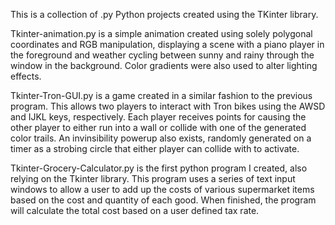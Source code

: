 This is a collection of .py Python projects created using the TKinter library.

Tkinter-animation.py is a simple animation created using solely polygonal coordinates and RGB manipulation, displaying a scene with a piano player in the foreground and weather cycling between sunny and rainy through the window in the background. Color gradients were also used to alter lighting effects.

Tkinter-Tron-GUI.py is a game created in a similar fashion to the previous program. This allows two players to interact with Tron bikes using the AWSD and IJKL keys, respectively. Each player receives points for causing the other player to either run into a wall or collide with one of the generated color trails. An invinsibility powerup also exists, randomly generated on a timer as a strobing circle that either player can collide with to activate.

Tkinter-Grocery-Calculator.py is the first python program I created, also relying on the Tkinter library. This program uses a series of text input windows to allow a user to add up the costs of various supermarket items based on the cost and quantity of each good. When finished, the program will calculate the total cost based on a user defined tax rate. 
